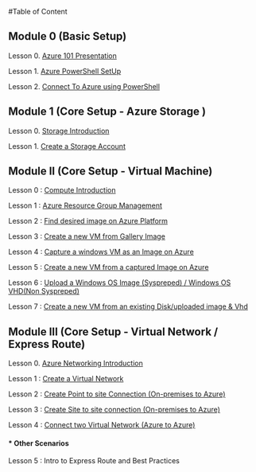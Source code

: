 
#Table of Content

## Module 0 (Basic Setup)

Lesson 0. [Azure 101 Presentation](https://github.com/abhishekanand/AzureLearning/blob/master/Module%200/L0-PalceHolder.md)

Lesson 1. [Azure PowerShell SetUp](https://github.com/abhishekanand/AzureLearning/blob/master/Module%200/L1-AzurePowershellSetup.md)

Lesson 2. [Connect To Azure using PowerShell](https://github.com/abhishekanand/AzureLearning/blob/master/Module%200/L2-ConnectToAzure.md)

## Module 1 (Core Setup - Azure Storage )

Lesson 0. [Storage Introduction](https://github.com/abhishekanand/AzureLearning/blob/master/Module%20I/L0-StorageIntro.md)

Lesson 1. [Create a Storage Account](https://github.com/abhishekanand/AzureLearning/blob/master/Module%20I/L1-CreateStorageAccount.md)

## Module II (Core Setup - Virtual Machine)

Lesson 0 : [Compute Introduction](https://github.com/abhishekanand/AzureLearning/blob/master/Module%20II/L0-ComputeIntro.md)

Lesson 1 : [Azure Resource Group Management](https://github.com/abhishekanand/AzureLearning/blob/master/Module%20II/L1-AzureRMResourceGroupMgmt.md)

Lesson 2 : [Find desired image on Azure Platform ](https://github.com/abhishekanand/AzureLearning/blob/master/Module%20II/L2-FindAPublishedImage.md)

Lesson 3 : [Create a new VM from Gallery Image](https://github.com/abhishekanand/AzureLearning/blob/master/Module%20II/L3-CreateVirtualMachineGI.md)

Lesson 4 : [Capture a windows VM as an Image on Azure ](https://github.com/abhishekanand/AzureLearning/blob/master/Module%20II/L4-CaptureWindowsVMImage.md)

Lesson 5 : [Create a new VM from a captured Image on Azure ](https://github.com/abhishekanand/AzureLearning/blob/master/Module%20II/L5-DeployCapturedVM.md)

Lesson 6 : [Upload a Windows OS Image (Syspreped) / Windows OS VHD(Non Syspreped)](https://github.com/abhishekanand/AzureLearning/blob/master/Module%20II/L6-UploadedVMfromOnpremise.md)

Lesson 7 : [Create a new VM from an existing Disk/uploaded image & Vhd](https://github.com/abhishekanand/AzureLearning/blob/master/Module%20II/L7-DeployVMuploadedVHD.md)



## Module III (Core Setup - Virtual Network / Express Route)

Lesson 0. [Azure Networking Introduction](https://github.com/abhishekanand/AzureLearning/blob/master/Module%20III/L0-NetworkIntro.md)

Lesson 1 : [Create a Virtual Network](https://github.com/abhishekanand/AzureLearning/blob/master/Module%20III/L1-CreateVirtualNetwork.md)

Lesson 2 : [Create Point to site Connection (On-premises to Azure)](https://github.com/abhishekanand/AzureLearning/blob/master/Module%20III/L2-Point2Site.md)

Lesson 3 : [Create Site to site connection (On-premises to Azure)](https://github.com/abhishekanand/AzureLearning/blob/master/Module%20III/L3-Site2SiteAuzreonPremise.md)

Lesson 4 : [Connect two Virtual Network (Azure to Azure)](https://github.com/abhishekanand/AzureLearning/blob/master/Module%20III/L4-Site2Site2Vnets.md)


#### * Other Scenarios

Lesson 5 : Intro to Express Route and Best Practices
